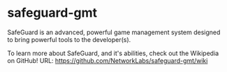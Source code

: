 safeguard-gmt
=============

SafeGuard is an advanced, powerful game management system designed to bring powerful tools to the developer(s).

To learn more about SafeGuard, and it's abilities, check out the Wikipedia on GitHub!
URL: https://github.com/NetworkLabs/safeguard-gmt/wiki
